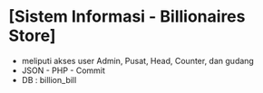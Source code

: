 # [Sistem Informasi - Billionaires Store]

* meliputi akses user Admin, Pusat, Head, Counter, dan gudang
* JSON - PHP - Commit
* DB : billion_bill

